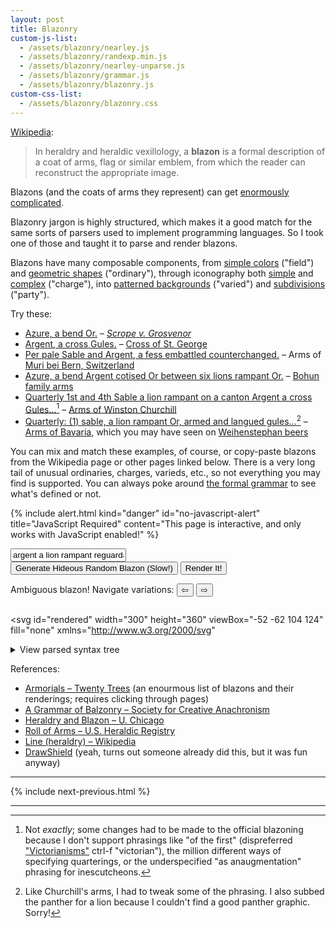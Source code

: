 ```yaml
---
layout: post
title: Blazonry
custom-js-list:
  - /assets/blazonry/nearley.js
  - /assets/blazonry/randexp.min.js
  - /assets/blazonry/nearley-unparse.js
  - /assets/blazonry/grammar.js
  - /assets/blazonry/blazonry.js
custom-css-list:
  - /assets/blazonry/blazonry.css
---
```


[Wikipedia](https://en.wikipedia.org/wiki/Blazon):

> In heraldry and heraldic vexillology, a **blazon** is a formal description of a coat of arms, flag or similar emblem, from which the reader can reconstruct the appropriate image.

Blazons (and the coats of arms they represent) can get [enormously complicated](https://en.wikipedia.org/wiki/Richard_Temple-Nugent-Brydges-Chandos-Grenville,_2nd_Duke_of_Buckingham_and_Chandos#/media/File:Stowe_Armorial.jpg).

Blazonry jargon is highly structured, which makes it a good match for the same sorts of parsers used to implement programming languages. So I took one of those and taught it to parse and render blazons.

Blazons have many composable components, from <a href="#" data-example="Gules.">simple colors</a> ("field") and <a href="#" data-example="Argent, a fess Sable.">geometric shapes</a> ("ordinary"), through iconography both <a href="#" data-example="Argent, six mullets Sable.">simple</a> and <a href="#" data-example="Sable, a lion rampant Gules armed and langued Or.">complex</a> ("charge"), into <a href="#" data-example="Barry bendy of eight Azure and Argent.">patterned backgrounds</a> ("varied") and <a href="#" data-example="Party per pale Argent and Gules, three rondels counterchanged.">subdivisions</a> ("party").

Try these:

<!-- TODO: Use more famous ones! -->

- <a href="#" data-example>Azure, a bend Or.</a> – [_Scrope v. Grosvenor_](https://en.wikipedia.org/wiki/Scrope_v_Grosvenor)
- <a href="#" data-example>Argent, a cross Gules.</a> – [Cross of St. George](https://en.wikipedia.org/wiki/Flag_of_England)
- <a href="#" data-example>Per pale Sable and Argent, a fess embattled counterchanged.</a> – Arms of [Muri bei Bern, Switzerland](https://en.wikipedia.org/wiki/Muri_bei_Bern)
- <a href="#" data-example>Azure, a bend Argent cotised Or between six lions rampant Or.</a> – [Bohun family arms](https://en.wikipedia.org/wiki/Bohun_family)
- <a href="#" data-example="Quarterly 1st and 4th Sable a lion rampant Argent on a canton Argent a cross Gules; 2nd and 3rd quarterly 1st and 4th Argent 2nd and 3rd Gules a fret Or overall on a bend Sable three escallops bendwise Argent. An inescutcheon in chief Argent a cross Gules an escutcheon Azure three fleurs-de-lis Or.">Quarterly 1st and 4th Sable a lion rampant on a canton Argent a cross Gules...</a>[^1] – [Arms of Winston Churchill](https://winstonchurchill.org/resources/reference/the-armorial-bearings-of-sir-winston-churchill/)
- <a href="#" data-example="Quarterly: (1) Sable, a lion rampant Or, armed and langued Gules; (2) per fess indented Gules and Argent; (3) Argent, a lion rampant Azure, armed Or and langued Gules; (4) Or, three lions passant Sable, armed and langued Gules in pale. An inescutcheon fusilly Argent and Azure.">Quarterly: (1) sable, a lion rampant Or, armed and langued gules...</a>[^2] – [Arms of Bavaria](https://en.wikipedia.org/wiki/Coat_of_arms_of_Bavaria), which you may have seen on [Weihenstephan beers](https://www.weihenstephaner.com/our-brewery)

You can mix and match these examples, of course, or copy-paste blazons from the Wikipedia page or other pages linked below. There is a very long tail of unusual ordinaries, charges, varieds, etc., so not everything you may find is supported. You can always poke around [the formal grammar](/assets/blazonry/grammar.txt) to see what's defined or not.

{% include alert.html
kind="danger"
id="no-javascript-alert"
title="JavaScript Required"
content="This page is interactive, and only works with JavaScript enabled!"
%}

<div class="center hidden" id="interactive">
  <form id="form">
    <input type="text" id="blazon-input" value="argent a lion rampant reguardant or">
    <div>
      <button id="random-blazon" type="button">
      Generate Hideous Random Blazon (Slow!)
      </button>
      <button type="submit">
      Render It!
      </button>
    </div>
  </form>

  <div id="ambiguous" class="hidden">
    <span>Ambiguous blazon! Navigate variations:</span>
    <button id="ambiguous-previous">⇦</button>
    <span id="ambiguous-count"></span>
    <button id="ambiguous-next">⇨</button>
  </div>

  <pre id="error" class="hidden"></pre>

  <svg
    id="rendered"
    width="300"
    height="360"
    viewBox="-52 -62 104 124"
    fill="none"
    xmlns="http://www.w3.org/2000/svg"
  ></svg>

  <details id="ast-wrapper">
  <summary>View parsed syntax tree</summary>
  <pre id="ast"></pre>
  </details>
</div>

References:

- [Armorials – Twenty Trees](https://www.twentytrees.co.uk/History/General/Thing/Heraldry.html?Armorials) (an enourmous list of blazons and their renderings; requires clicking through pages)
- [A Grammar of Balzonry – Society for Creative Anachronism](http://heraldry.sca.org/armory/bruce.html)
- [Heraldry and Blazon – U. Chicago](https://penelope.uchicago.edu/~grout/encyclopaedia_romana/britannia/anglo-saxon/flowers/heraldry.html)
- [Roll of Arms – U.S. Heraldic Registry](http://usheraldicregistry.com/index.php?n=Main.Contents)
- [Line (heraldry) – Wikipedia](https://en.wikipedia.org/wiki/Line_(heraldry))
- [DrawShield](https://drawshield.net/index.html) (yeah, turns out someone already did this, but it was fun anyway)

-------------------------------------------------------------------------------

{% include next-previous.html %}

-------------------------------------------------------------------------------

[^1]: Not _exactly_; some changes had to be made to the official blazoning because I don't support phrasings like "of the first" (dispreferred ["Victorianisms"](https://heraldry.sca.org/armory/bruce.html) ctrl-f "victorian"), the million different ways of specifying quarterings, or the underspecified "as anaugmentation" phrasing for inescutcheons.
[^2]: Like Churchill's arms, I had to tweak some of the phrasing. I also subbed the panther for a lion because I couldn't find a good panther graphic. Sorry!
